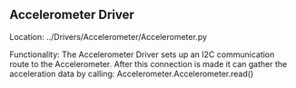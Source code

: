 Accelerometer Driver 
--
Location: ../Drivers/Accelerometer/Accelerometer.py

Functionality: 
The Accelerometer Driver sets up an I2C communication route to the Accelerometer. After this connection is made it can gather the acceleration data by calling: Accelerometer.Accelerometer.read()

